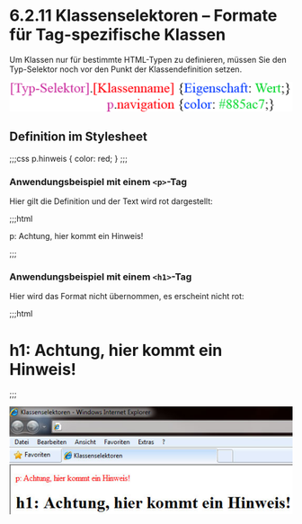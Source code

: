 # 6.2.11 Klassenselektoren – Formate für Tag-spezifische Klassen

Um Klassen nur für bestimmte HTML-Typen zu definieren, müssen Sie den Typ-Selektor noch vor den Punkt der Klassendefinition setzen.

![Syntax für tag-spezifische Klassen](media/4_3_klassenselektor_spezifisch.gif)

## Definition im Stylesheet

;;;css
p.hinweis {
    color: red;
}
;;;

### Anwendungsbeispiel mit einem `<p>`-Tag

Hier gilt die Definition und der Text wird rot dargestellt:

;;;html
<p class="hinweis">p: Achtung, hier kommt ein Hinweis!</p>
;;;

### Anwendungsbeispiel mit einem `<h1>`-Tag

Hier wird das Format nicht übernommen, es erscheint nicht rot:

;;;html
<h1 class="hinweis">h1: Achtung, hier kommt ein Hinweis!</h1>
;;;

![So sieht das Beispiel im Browser aus](media/4_3_klassenselektoren.jpg)
